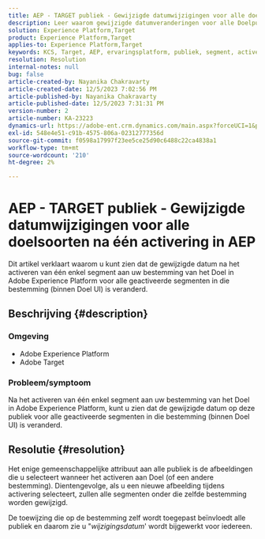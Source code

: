 ```yaml
---
title: AEP - TARGET publiek - Gewijzigde datumwijzigingen voor alle doelsoorten na één activering in AEP
description: Leer waarom gewijzigde datumveranderingen voor alle Doelpubliek UI na één enkele activering in AEP.
solution: Experience Platform,Target
product: Experience Platform,Target
applies-to: Experience Platform,Target
keywords: KCS, Target, AEP, ervaringsplatform, publiek, segment, activering, gewijzigd, datum
resolution: Resolution
internal-notes: null
bug: false
article-created-by: Nayanika Chakravarty
article-created-date: 12/5/2023 7:02:56 PM
article-published-by: Nayanika Chakravarty
article-published-date: 12/5/2023 7:31:31 PM
version-number: 2
article-number: KA-23223
dynamics-url: https://adobe-ent.crm.dynamics.com/main.aspx?forceUCI=1&pagetype=entityrecord&etn=knowledgearticle&id=072661e3-a093-ee11-be37-6045bd006793
exl-id: 548e4e51-c91b-4575-806a-02312777356d
source-git-commit: f0598a17997f23ee5ce25d90c6488c22ca4838a1
workflow-type: tm+mt
source-wordcount: '210'
ht-degree: 2%

---
```


# AEP - TARGET publiek - Gewijzigde datumwijzigingen voor alle doelsoorten na één activering in AEP


Dit artikel verklaart waarom u kunt zien dat de gewijzigde datum na het activeren van één enkel segment aan uw bestemming van het Doel in Adobe Experience Platform voor alle geactiveerde segmenten in die bestemming (binnen Doel UI) is veranderd.

## Beschrijving {#description}


### Omgeving

- Adobe Experience Platform
- Adobe Target


### Probleem/symptoom

Na het activeren van één enkel segment aan uw bestemming van het Doel in Adobe Experience Platform, kunt u zien dat de gewijzigde datum op deze publiek voor alle geactiveerde segmenten in die bestemming (binnen Doel UI) is veranderd.


## Resolutie {#resolution}


Het enige gemeenschappelijke attribuut aan alle publiek is de afbeeldingen die u selecteert wanneer het activeren aan Doel (of een andere bestemming). Dientengevolge, als u een nieuwe afbeelding tijdens activering selecteert, zullen alle segmenten onder die zelfde bestemming worden gewijzigd.

De toewijzing die op de bestemming zelf wordt toegepast beïnvloedt alle publiek en daarom zie u &quot;*wijzigingsdatum*&#39; wordt bijgewerkt voor iedereen.
